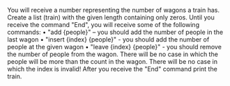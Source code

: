 You will receive a number representing the number of wagons a train has. Create a list (train) with the given length containing only zeros. Until you receive the command "End", you will receive some of the following commands:
•	"add {people}" – you should add the number of people in the last wagon
•	"insert {index} {people}" - you should add the number of people at the given wagon
•	"leave {index} {people}" - you should remove the number of people from the wagon. There will be no case in which the people will be more than the count in the wagon.
There will be no case in which the index is invalid!
After you receive the "End" command print the train.
